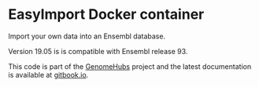 # EasyImport Docker container

Import your own data into an Ensembl database.

Version 19.05 is is compatible with Ensembl release 93.

This code is part of the [GenomeHubs](http://genomehubs.org) project and the latest documentation is available at [gitbook.io](https://genomehubs.gitbook.io/genomehubs).
